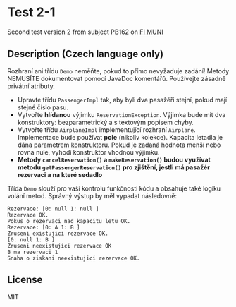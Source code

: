 # Test 2-1
Second test version 2 from subject PB162 on [FI MUNI](https://www.fi.muni.cz/)

## Description (Czech language only)


Rozhraní ani třídu `Demo` neměňte, pokud to přímo nevyžaduje zadání!
Metody NEMUSÍTE dokumentovat pomocí JavaDoc komentářů. Používejte
zásadně privátní atributy.

-   Upravte třídu `PassengerImpl` tak, aby byli dva pasažéři stejní,
    pokud mají stejné číslo pasu.
-   Vytvořte **hlídanou** výjimku `ReservationException`. Výjimka bude
    mít dva konstruktory: bezparametrický a s textovým popisem chyby.
-   Vytvořte třídu `AirplaneImpl` implementující rozhraní `Airplane`.
    Implementace bude používat **pole** (nikoliv kolekce). Kapacita
    letadla je dána parametrem konstruktoru. Pokud je zadaná hodnota
    menší nebo rovna nule, vyhodí konstruktor vhodnou výjimku.
-   __Metody `cancelReservation()` a `makeReservation()` budou
    využívat metodu `getPassengerReservation()` pro zjištění, jestli má
    pasažér rezervaci a na které sedadlo__

Třída `Demo` slouží pro vaši kontrolu funkčnosti kódu a obsahuje také
logiku volání metod. Správný výstup by měl vypadat následovně:

    Rezervace: [0: null 1: null ]
    Rezervace OK.
    Pokus o rezervaci nad kapacitu letu OK.
    Rezervace: [0: A 1: B ]
    Zruseni existujici rezervace OK.
    [0: null 1: B ]
    Zruseni neexistujici rezervace OK
    B ma rezervaci 1
    Snaha o ziskani neexistujici rezervace OK.

## License
MIT